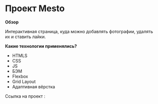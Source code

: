 # Проект Mesto

**Обзор**

Интерактивная страница, куда можно добавлять фотографии, удалять их и ставить лайки.

**Какие технологии применялись?**

* HTMLS
* CSS
* JS
* БЭМ
* Flexbox
* Grid Layout
* Адаптивная вёрстка

Ссылка на проект : 
